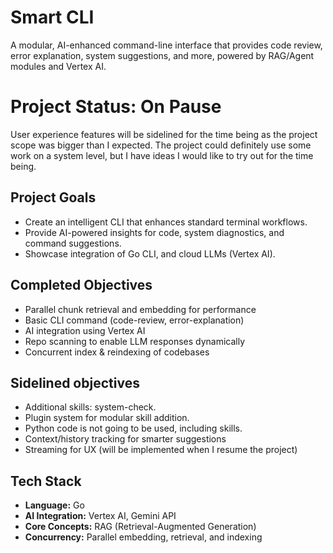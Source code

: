 # Smart CLI
A modular, AI-enhanced command-line interface that provides code review, error explanation, system suggestions, and more, powered by RAG/Agent modules and Vertex AI.

# Project Status: On Pause
User experience features will be sidelined for the time being as the project scope was bigger than I expected. The project could definitely use some work on a system level, but I have ideas I would like to try out for the time being.  

## Project Goals
- Create an intelligent CLI that enhances standard terminal workflows.
- Provide AI-powered insights for code, system diagnostics, and command suggestions.
- Showcase integration of Go CLI, and cloud LLMs (Vertex AI).


## Completed Objectives
- Parallel chunk retrieval and embedding for performance
- Basic CLI command (code-review, error-explanation)
- AI integration using Vertex AI
- Repo scanning to enable LLM responses dynamically 
- Concurrent index & reindexing of codebases 


## Sidelined objectives 
- Additional skills: system-check.
- Plugin system for modular skill addition.
- Python code is not going to be used, including skills.
- Context/history tracking for smarter suggestions
- Streaming for UX (will be implemented when I resume the project)

## Tech Stack
- **Language:** Go
- **AI Integration:** Vertex AI, Gemini API
- **Core Concepts:** RAG (Retrieval-Augmented Generation)
- **Concurrency:** Parallel embedding, retrieval, and indexing  



